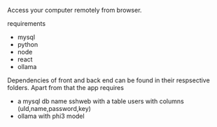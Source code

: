 Access your computer remotely from browser.

requirements 

- mysql
- python
- node
- react
- ollama

Dependencies of front and back end can be found in their respsective folders. Apart from that the app requires 
- a mysql db name sshweb with a table users with columns (uId,name,password,key)
- ollama with phi3 model
